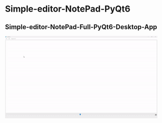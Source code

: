 # Simple-editor-NotePad-PyQt6
## Simple-editor-NotePad-Full-PyQt6-Desktop-App
 
 
 
 
![img](https://github.com/MohammadSayed02/Simple-editor-NotePad-PyQt6/blob/main/Results/Result.gif?raw=true)
